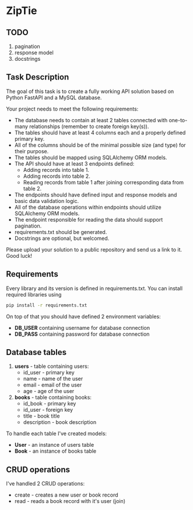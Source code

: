# ZipTie

## TODO
1. pagination
2. response model
3. docstrings

## Task Description
The goal of this task is to create a fully working API solution based on Python FastAPI and a
MySQL database.

Your project needs to meet the following requirements:
- The database needs to contain at least 2 tables connected with one-to-many
relationships (remember to create foreign key(s)).
- The tables should have at least 4 columns each and a properly defined primary key.
- All of the columns should be of the minimal possible size (and type) for their purpose.
- The tables should be mapped using SQLAlchemy ORM models.
- The API should have at least 3 endpoints defined:
    - Adding records into table 1.
    - Adding records into table 2.
    - Reading records from table 1 after joining corresponding data from table 2.
- The endpoints should have defined input and response models and basic data validation
logic.
- All of the database operations within endpoints should utilize SQLAlchemy ORM models.
- The endpoint responsible for reading the data should support pagination.
- requirements.txt should be generated.
- Docstrings are optional, but welcomed.

Please upload your solution to a public repository and send us a link to it.
Good luck!

## Requirements
Every library and its version is defined in requirements.txt. You can install required libraries using
```bash
pip install -r requirements.txt
```

On top of that you should have defined 2 environment variables:
- **DB_USER** containing username for database connection
- **DB_PASS** containing password for database connection

## Database tables
1. **users** - table containing users:
    - id_user - primary key
    - name - name of the user
    - email - email of the user
    - age - age of the user
2. **books** - table containing books:
    - id_book - primary key
    - id_user - foreign key
    - title - book title
    - description - book description

To handle each table I've created models:
- **User** - an instance of users table
- **Book** - an instance of books table

## CRUD operations
I've handled 2 CRUD operations:
- create - creates a new user or book record
- read - reads a book record with it's user (join)
